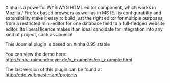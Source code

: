 Xinha is a powerful WYSIWYG HTML editor component, which works in Mozilla / Firefox based browsers as well as in MS IE. Its configurabilty and extensibility make it easy to build just the right editor for multiple purposes, from a restricted mini-editor for one database field to a full-fledged website editor. Its liberal licence makes it an ideal candidate for integration into any kind of project, such as Joomla!

This Joomla! plugin is based on Xinha 0.95 stable

You can view the demo here: http://xinha.raimundmeyer.de/x_examples/ext_example.html

The last version of this plugin can be found at http://edo.webmaster.am/projects